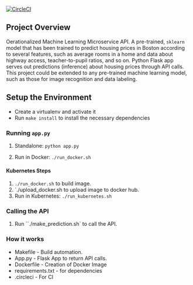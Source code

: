 [![CircleCI](https://circleci.com/gh/nevermyuk/project-ml-microservice-kubernetes.svg?style=svg)](https://circleci.com/gh/nevermyuk/project-ml-microservice-kubernetes)
## Project Overview

Oerationalized Machine Learning Microservice API. 
A pre-trained, `sklearn` model that has been trained to predict housing prices in Boston according to several features, such as average rooms in a home and data about highway access, teacher-to-pupil ratios, and so on. 
Python Flask app serves out predictions (inference) about housing prices through API calls.
This project could be extended to any pre-trained machine learning model, such as those for image recognition and data labeling.


## Setup the Environment

* Create a virtualenv and activate it
* Run `make install` to install the necessary dependencies

### Running `app.py`

1. Standalone:  `python app.py`

2. Run in Docker:  `./run_docker.sh` 


#### Kubernetes Steps
1. `./run_docker.sh` to build image.
2. `./upload_docker.sh to upload image to docker hub.
3. Run in Kubernetes:  `./run_kubernetes.sh`


### Calling the API
1. Run ``./make_prediction.sh` to call the API.

### How it works

- Makefile -  Build automation.
- App.py - Flask App to return API calls.
- Dockerfile - Creation of Docker Image
- requirements.txt - for dependencies
- .circleci - For CI

